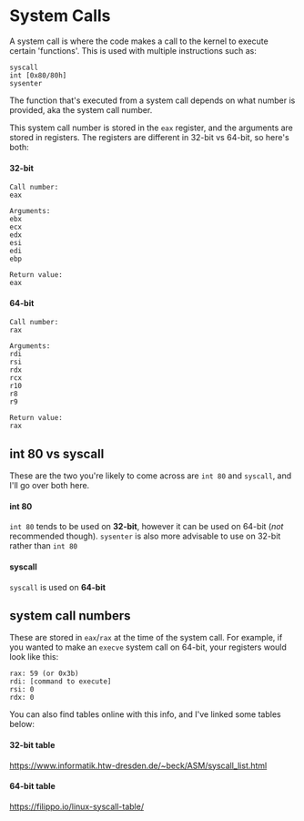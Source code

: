 # System Calls

A system call is where the code makes a call to the kernel to execute certain 'functions'. This is used with multiple instructions such as:
```
syscall
int [0x80/80h]
sysenter
```

The function that's executed from a system call depends on what number is provided, aka the system call number.

This system call number is stored in the `eax` register, and the arguments are stored in registers. The registers are different in 32-bit vs 64-bit, so here's both:

#### 32-bit
```
Call number:
eax

Arguments:
ebx
ecx
edx
esi
edi
ebp

Return value:
eax
```

#### 64-bit
```
Call number:
rax

Arguments:
rdi
rsi
rdx
rcx
r10
r8
r9

Return value:
rax
```

## int 80 vs syscall

These are the two you're likely to come across are `int 80` and `syscall`, and I'll go over both here.

#### int 80

`int 80` tends to be used on **32-bit**, however it can be used on 64-bit (*not* recommended though). `sysenter` is also more advisable to use on 32-bit rather than `int 80`

#### syscall

`syscall` is used on **64-bit**

## system call numbers

These are stored in `eax`/`rax` at the time of the system call. For example, if you wanted to make an `execve` system call on 64-bit, your registers would look like this:
```
rax: 59 (or 0x3b)
rdi: [command to execute]
rsi: 0
rdx: 0
```

You can also find tables online with this info, and I've linked some tables below:

#### 32-bit table
https://www.informatik.htw-dresden.de/~beck/ASM/syscall_list.html

#### 64-bit table
https://filippo.io/linux-syscall-table/

